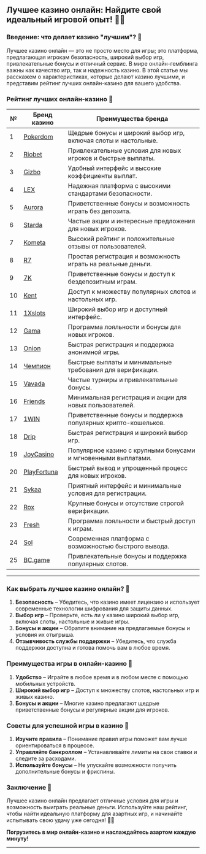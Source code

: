 ## Лучшее казино онлайн: Найдите свой идеальный игровой опыт! 🎰🌟

### Введение: что делает казино "лучшим"? 🎯

Лучшее казино онлайн — это не просто место для игры; это платформа, предлагающая игрокам безопасность, широкий выбор игр, привлекательные бонусы и отличный сервис. В мире онлайн-гемблинга важны как качество игр, так и надежность казино. В этой статье мы расскажем о характеристиках, которые делают казино лучшими, и представим рейтинг лучших онлайн-казино для вашего удобства.

### Рейтинг лучших онлайн-казино 🏅

| №  | Бренд казино  | Преимущества бренда                                            |
|----|---------------|---------------------------------------------------------------|
| 1  | [Pokerdom](https://brandplay.link/4k77v2yx) | Щедрые бонусы и широкий выбор игр, включая слоты и настольные. |
| 2  | [Riobet](https://brandplay.link/7xBLTPyj) | Привлекательные условия для новых игроков и быстрые выплаты.    |
| 3  | [Gizbo](https://brandplay.link/bprXw4YV) | Удобный интерфейс и высокие коэффициенты выплат.               |
| 4  | [LEX](https://brandplay.link/zW4hdDFV) | Надежная платформа с высокими стандартами безопасности.        |
| 5  | [Aurora](https://10trafic-stat2.com/click/668546556bcc6313411604bd/6766/13032/subaccount) | Приветственные бонусы и возможность играть без депозита.       |
| 6  | [Starda](https://brandplay.link/fB7xwRFL) | Частые акции и интересные предложения для новых игроков.        |
| 7  | [Kometa](https://brandplay.link/8ZymQJV8) | Высокий рейтинг и положительные отзывы от пользователей.        |
| 8  | [R7](https://brandplay.link/bMd3Yjsw) | Простая регистрация и возможность играть на реальные деньги.    |
| 9  | [7K](https://brandplay.link/BvQyFShp) | Приветственные бонусы и доступ к бездепозитным играм.         |
| 10 | [Kent](https://brandplay.link/Fv2WP3js) | Доступ к множеству популярных слотов и настольных игр.         |
| 11 | [1Xslots](https://brandplay.link/hSB1khtr) | Широкий выбор игр и доступный интерфейс.                       |
| 12 | [Gama](https://brandplay.link/j6NMKsDz) | Программа лояльности и бонусы для новых игроков.                |
| 13 | [Onion](https://brandplay.link/zBGRVpQ9) | Быстрая регистрация и поддержка анонимной игры.                |
| 14 | [Чемпион](https://temon-gter.cfd/go/lRq?p80412p304504pcc44t17455) | Быстрые выплаты и минимальные требования для верификации.      |
| 15 | [Vavada](https://vavadapartner.pro/?promo=ea5c9275-6854-4505-94fc-95ab18221945-linkb2) | Частые турниры и привлекательные бонусы.                        |
| 16 | [Friends](https://gofriends.vc/linkb2) | Минимальная регистрация и акции для новых пользователей.        |
| 17 | [1WIN](https://brandplay.link/smXVpBbG) | Приветственные бонусы и поддержка популярных крипто-кошельков.   |
| 18 | [Drip](https://drp-ircp01.com/c07e6a3db) | Быстрая регистрация и широкий выбор игр.                       |
| 19 | [JoyCasino](https://rpc30.call2me.pro/?/ru/registration?apkpop=0&partner=p24970p3291217pc98f) | Популярное казино с крупными бонусами и мгновенными выплатами. |
| 20 | [PlayFortuna](https://fortunapromo.net/alt/playfortuna/registration?0dc4a9362a71feb7e3f165fb8e766f70) | Быстрый вывод и упрощенный процесс для новых игроков.         |
| 21 | [Sykaa](https://s-two-way.com/?source=linkb2&pid=30697) | Приятный интерфейс и минимальные условия для регистрации.       |
| 22 | [Rox](https://rox-pvwfpjgcxe.com/cb1ee18a5) | Крупные бонусы и отсутствие строгой верификации.                |
| 23 | [Fresh](https://fresh-eumwkxwao.com/c3f7b485d) | Программа лояльности и быстрый доступ к играм.                  |
| 24 | [Sol](https://sol-mmtdzfbaco.com/cb2415bca) | Современная платформа с возможностью быстрого вывода.           |
| 25 | [BC.game](https://partnerbcgame.com/dcc53d441) | Привлекательные бонусы и поддержка популярных слотов.           |

---

### Как выбрать лучшее казино онлайн? 🎲

1. **Безопасность** – Убедитесь, что казино имеет лицензию и использует современные технологии шифрования для защиты данных.
2. **Выбор игр** – Проверьте, есть ли у казино широкий выбор игр, включая слоты, настольные и живые игры.
3. **Бонусы и акции** – Обратите внимание на предлагаемые бонусы и условия их отыгрыша.
4. **Отзывчивость службы поддержки** – Убедитесь, что служба поддержки доступна и готова помочь вам в любое время.

### Преимущества игры в онлайн-казино 🎉

1. **Удобство** – Играйте в любое время и в любом месте с помощью мобильных устройств.
2. **Широкий выбор игр** – Доступ к множеству слотов, настольных игр и живых казино.
3. **Бонусы и акции** – Многие казино предлагают щедрые приветственные бонусы и регулярные акции для игроков.

### Советы для успешной игры в казино 🎯

1. **Изучите правила** – Понимание правил игры поможет вам лучше ориентироваться в процессе.
2. **Управляйте банкроллом** – Устанавливайте лимиты на свои ставки и следите за расходами.
3. **Используйте бонусы** – Не упускайте возможности получить дополнительные бонусы и фриспины.

### Заключение 📝

Лучшее казино онлайн предлагает отличные условия для игры и возможность выиграть реальные деньги. Используйте наш рейтинг, чтобы найти идеальную платформу для азартных игр, и начинайте испытывать свою удачу уже сегодня! 🎰💵

**Погрузитесь в мир онлайн-казино и наслаждайтесь азартом каждую минуту!**

---
